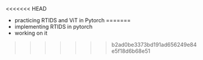<<<<<<< HEAD
+ practicing RTIDS and ViT in Pytorch
=======
+ implementing RTIDS in pytorch
+ working on it
>>>>>>> b2ad0be3373bd191ad656249e84e5f18d6b68e51
